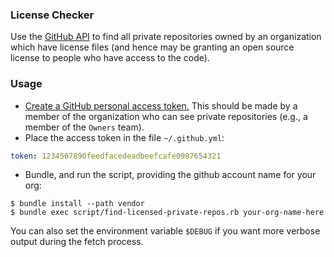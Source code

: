 ### License Checker

Use the [GitHub API](https://developer.github.com/v3/) to find all private
repositories owned by an organization which have license files (and hence may
be granting an open source license to people who have access to the code).

### Usage

 - [Create a GitHub personal access token.](https://help.github.com/articles/creating-an-access-token-for-command-line-use/) This should be made by a member of the organization who can see private repositories (e.g., a member of the `Owners` team).
 - Place the access token in the file `~/.github.yml`:

``` yaml
token: 1234567890feedfacedeadbeefcafe0987654321
```

 - Bundle, and run the script, providing the github account name for your org:

```
$ bundle install --path vendor
$ bundle exec script/find-licensed-private-repos.rb your-org-name-here
```

You can also set the environment variable `$DEBUG` if you want more verbose output during the fetch process.
